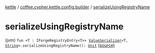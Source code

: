 [kettle](../index.md) / [coffee.cypher.kettle.config.builder](index.md) / [serializeUsingRegistryName](./serialize-using-registry-name.md)

# serializeUsingRegistryName

(jvm) `fun <T : IForgeRegistryEntry<T>> `[`ValueSerializer`](../coffee.cypher.kettle.config.builder.type/-value-serializer/index.md)`<T, `[`String`](https://kotlinlang.org/api/latest/jvm/stdlib/kotlin/-string/index.html)`>.serializeUsingRegistryName(): `[`Unit`](https://kotlinlang.org/api/latest/jvm/stdlib/kotlin/-unit/index.html) [(source)](https://github.com/Cypher121/kettle/blob/master/src/main/kotlin/coffee/cypher/kettle/config/builder/Extensions.kt#L22)